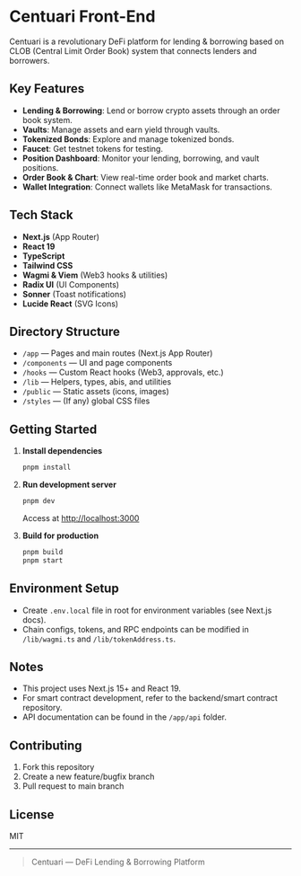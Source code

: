 # Centuari Front-End

Centuari is a revolutionary DeFi platform for lending & borrowing based on CLOB (Central Limit Order Book) system that connects lenders and borrowers.

## Key Features

- **Lending & Borrowing**: Lend or borrow crypto assets through an order book system.
- **Vaults**: Manage assets and earn yield through vaults.
- **Tokenized Bonds**: Explore and manage tokenized bonds.
- **Faucet**: Get testnet tokens for testing.
- **Position Dashboard**: Monitor your lending, borrowing, and vault positions.
- **Order Book & Chart**: View real-time order book and market charts.
- **Wallet Integration**: Connect wallets like MetaMask for transactions.

## Tech Stack

- **Next.js** (App Router)
- **React 19**
- **TypeScript**
- **Tailwind CSS**
- **Wagmi & Viem** (Web3 hooks & utilities)
- **Radix UI** (UI Components)
- **Sonner** (Toast notifications)
- **Lucide React** (SVG Icons)

## Directory Structure

- `/app` — Pages and main routes (Next.js App Router)
- `/components` — UI and page components
- `/hooks` — Custom React hooks (Web3, approvals, etc.)
- `/lib` — Helpers, types, abis, and utilities
- `/public` — Static assets (icons, images)
- `/styles` — (If any) global CSS files

## Getting Started

1. **Install dependencies**  
   ```bash
   pnpm install
   ```

2. **Run development server**  
   ```bash
   pnpm dev
   ```
   Access at [http://localhost:3000](http://localhost:3000)

3. **Build for production**  
   ```bash
   pnpm build
   pnpm start
   ```

## Environment Setup

- Create `.env.local` file in root for environment variables (see Next.js docs).
- Chain configs, tokens, and RPC endpoints can be modified in `/lib/wagmi.ts` and `/lib/tokenAddress.ts`.

## Notes

- This project uses Next.js 15+ and React 19.
- For smart contract development, refer to the backend/smart contract repository.
- API documentation can be found in the `/app/api` folder.

## Contributing

1. Fork this repository
2. Create a new feature/bugfix branch
3. Pull request to main branch

## License

MIT

---

> Centuari — DeFi Lending & Borrowing Platform
